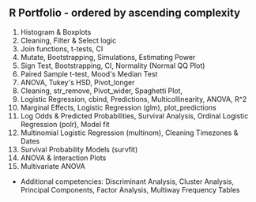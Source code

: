 ## R Portfolio - ordered by ascending complexity
1. Histogram & Boxplots
2. Cleaning, Filter & Select logic
3. Join functions, t-tests, CI
4. Mutate, Bootstrapping, Simulations, Estimating Power
5. Sign Test, Bootstrapping, CI, Normality (Normal QQ Plot)
6. Paired Sample t-test, Mood's Median Test
7. ANOVA, Tukey's HSD, Pivot_longer
8. Cleaning, str_remove, Pivot_wider, Spaghetti Plot,
9. Logistic Regression, cbind, Predictions, Multicollinearity, ANOVA, R^2
10. Marginal Effects, Logistic Regression (glm), plot_predictions
11. Log Odds & Predicted Probabilities, Survival Analysis, Ordinal Logistic Regression (polr), Model fit
12. Multinomial Logistic Regression (multinom), Cleaning Timezones & Dates
13. Survival Probability Models (survfit)
14. ANOVA & Interaction Plots
15. Multivariate ANOVA

- Additional competencies: Discriminant Analysis, Cluster Analysis, Principal Components, Factor Analysis, Multiway Frequency Tables
